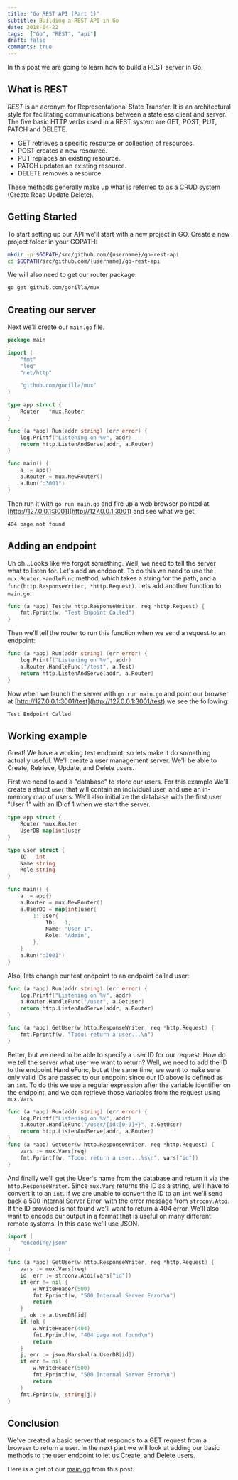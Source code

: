 ```yaml
---
title: "Go REST API (Part 1)"
subtitle: Building a REST API in Go
date: 2018-04-22
tags:  ["Go", "REST", "api"]
draft: false
comments: true
---
```


In this post we are going to learn how to build a REST server in Go.
<!--more-->

## What is REST

*REST* is an acronym for Representational State Transfer. It is an architectural style for facilitating communications between a stateless client and server. The five basic HTTP verbs used in a REST system are GET, POST, PUT, PATCH and DELETE.

* GET retrieves a specific resource or collection of resources.
* POST creates a new resource.
* PUT replaces an existing resource.
* PATCH updates an existing resource.
* DELETE removes a resource.

These methods generally make up what is referred to as a CRUD system (Create Read Update Delete).

## Getting Started

To start setting up our API we'll start with a new project in GO. Create a new project folder in your GOPATH:

```bash
mkdir -p $GOPATH/src/github.com/{username}/go-rest-api
cd $GOPATH/src/github.com/{username}/go-rest-api
```

We will also need to get our router package:

```bash
go get github.com/gorilla/mux
```

## Creating our server

Next we'll create our `main.go` file.

```go
package main

import (
    "fmt"
    "log"
    "net/http"

    "github.com/gorilla/mux"
)

type app struct {
    Router   *mux.Router
}

func (a *app) Run(addr string) (err error) {
    log.Printf("Listening on %v", addr)
    return http.ListenAndServe(addr, a.Router)
}

func main() {
    a := app{}
    a.Router = mux.NewRouter()
    a.Run(":3001")
}
```

Then run it with `go run main.go` and fire up a web browser pointed at [http://127.0.0.1:3001](http://127.0.0.1:3001) and see what we get.

```text
404 page not found
```

## Adding an endpoint

Uh oh...Looks like we forgot something. Well, we need to tell the server what to listen for. Let's add an endpoint. To do this we need to use the `mux.Router.HandleFunc` method, which takes a string for the path, and a `func(http.ResponseWriter, *http.Request)`. Lets add another function to `main.go`:

```go
func (a *app) Test(w http.ResponseWriter, req *http.Request) {
    fmt.Fprint(w, "Test Enpoint Called")
}

```

Then we'll tell the router to run this function when we send a request to an endpoint:

```go
func (a *app) Run(addr string) (err error) {
    log.Printf("Listening on %v", addr)
    a.Router.HandleFunc("/test", a.Test)
    return http.ListenAndServe(addr, a.Router)
}
```

Now when we launch the server with `go run main.go` and point our browser at [http://127.0.0.1:3001/test](http://127.0.0.1:3001/test) we see the following:

```text
Test Endpoint Called
```

## Working example

Great! We have a working test endpoint, so lets make it do something actually useful. We'll create a user management server. We'll be able to Create, Retrieve, Update, and Delete users.

First we need to add a "database" to store our users. For this example We'll create a struct `user` that will contain an individual user, and use an in-memory map of users. We'll also initialize the database with the first user "User 1" with an ID of 1 when we start the server.

```go
type app struct {
    Router *mux.Router
    UserDB map[int]user
}

type user struct {
    ID   int
    Name string
    Role string
}

func main() {
    a := app{}
    a.Router = mux.NewRouter()
    a.UserDB = map[int]user{
        1: user{
            ID:   1,
            Name: "User 1",
            Role: "Admin",
        },
    }
    a.Run(":3001")
}
```

Also, lets change our test endpoint to an endpoint called user:

```go
func (a *app) Run(addr string) (err error) {
    log.Printf("Listening on %v", addr)
    a.Router.HandleFunc("/user", a.GetUser)
    return http.ListenAndServe(addr, a.Router)
}

func (a *app) GetUser(w http.ResponseWriter, req *http.Request) {
    fmt.Fprintf(w, "Todo: return a user...\n")
}
```

Better, but we need to be able to specify a user ID for our request. How do we tell the server what user we want to return? Well, we need to add the ID to the endpoint HandleFunc, but at the same time, we want to make sure only valid IDs are passed to our endpoint since our ID above is defined as an `int`. To do this we use a regular expression after the variable identifier on the endpoint, and we can retrieve those variables from the request using `mux.Vars`

```go
func (a *app) Run(addr string) (err error) {
    log.Printf("Listening on %v", addr)
    a.Router.HandleFunc("/user/{id:[0-9]+}", a.GetUser)
    return http.ListenAndServe(addr, a.Router)
}
func (a *app) GetUser(w http.ResponseWriter, req *http.Request) {
    vars := mux.Vars(req)
    fmt.Fprintf(w, "Todo: return a user...%s\n", vars["id"])
}
```

And finally we'll get the User's name from the database and return it via the `http.ResponseWriter`. Since `mux.Vars` returns the ID as a string, we'll have to convert it to an `int`. If we are unable to convert the ID to an `int` we'll send back a 500 Internal Server Error, with the error message from `strconv.Atoi`. If the ID provided is not found we'll want to return a 404 error. We'll also want to encode our output in a format that is useful on many different remote systems. In this case we'll use JSON.

```go
import (
    "encoding/json"
)

func (a *app) GetUser(w http.ResponseWriter, req *http.Request) {
    vars := mux.Vars(req)
    id, err := strconv.Atoi(vars["id"])
    if err != nil {
        w.WriteHeader(500)
        fmt.Fprintf(w, "500 Internal Server Error\n")
        return
    }
    _, ok := a.UserDB[id]
    if !ok {
        w.WriteHeader(404)
        fmt.Fprintf(w, "404 page not found\n")
        return
    }
    j, err := json.Marshal(a.UserDB[id])
    if err != nil {
        w.WriteHeader(500)
        fmt.Fprintf(w, "500 Internal Server Error\n")
        return
    }
    fmt.Fprint(w, string(j))
}
```

## Conclusion

We've created a basic server that responds to a GET request from a browser to return a user. In the next part we will look at adding our basic methods to the user endpoint to let us Create, and Delete users.

Here is a gist of our [main.go](https://gist.github.com/AarynSmith/15cf2186d639ad0cf44afafa0591e40b#file-main-go) from this post.
